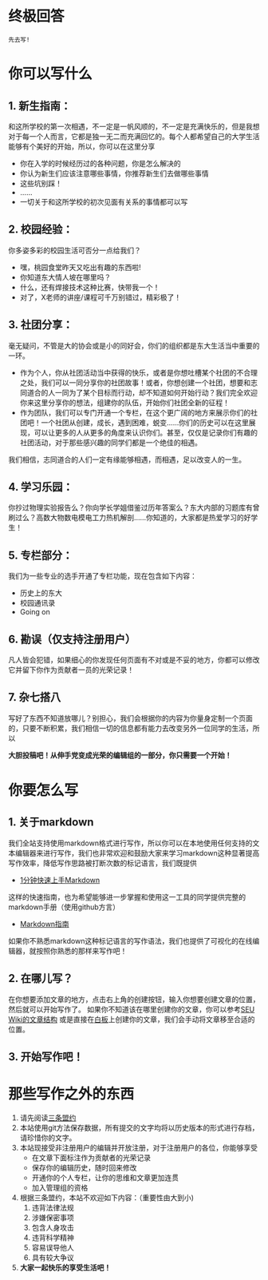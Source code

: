 <!-- TITLE: 写作指南 -->
<!-- SUBTITLE: Guideline on writing -->
# 终极回答
    先去写!

# 你可以写什么
## 1. 新生指南：
和这所学校的第一次相遇，不一定是一帆风顺的，不一定是充满快乐的，但是我想对于每一个人而言，它都是独一无二而充满回忆的。每个人都希望自己的大学生活能够有个美好的开始，所以，你可以在这里分享
- 你在入学的时候经历过的各种问题，你是怎么解决的
- 你认为新生们应该注意哪些事情，你推荐新生们去做哪些事情
- 这些坑别踩！
- ……
- 一切关于和这所学校的初次见面有关系的事情都可以写
## 2. 校园经验：
你多姿多彩的校园生活可否分一点给我们？
- 嘿，桃园食堂昨天又吃出有趣的东西啦! 
- 你知道东大情人坡在哪里吗？
- 什么，还有焊接技术这种比赛，快带我一个！
- 对了，X老师的讲座/课程可千万别错过，精彩极了！
## 3. 社团分享：
毫无疑问，不管是大的协会或是小的同好会，你们的组织都是东大生活当中重要的一环。
- 作为个人，你从社团活动当中获得的快乐，或者是你想吐槽某个社团的不合理之处，我们可以一同分享你的社团故事！或者，你想创建一个社团，想要和志同道合的人一同为了某个目标而行动，却不知道如何开始行动？我们完全欢迎你来这里分享你的想法，组建你的队伍，开始你们社团全新的征程！
- 作为团队，我们可以专门开通一个专栏，在这个更广阔的地方来展示你们的社团吧！一个社团从创建，成长，遇到困难，蜕变……你们的历史可以在这里展现，可以让更多的人从更多的角度来认识你们。甚至，仅仅是记录你们有趣的社团活动，对于那些感兴趣的同学们都是一个绝佳的相遇。

我们相信，志同道合的人们一定有缘能够相遇，而相遇，足以改变人的一生。
## 4. 学习乐园：
你抄过物理实验报告么？你向学长学姐借鉴过历年答案么？东大内部的习题库有曾刷过么？高数大物数电模电工力热机解剖……你知道的，大家都是热爱学习的好学生！
## 5. 专栏部分：
我们为一些专业的选手开通了专栏功能，现在包含如下内容：
- 历史上的东大
- 校园通讯录
- Going on
## 6. 勘误（仅支持注册用户）
凡人皆会犯错，如果细心的你发现任何页面有不对或是不妥的地方，你都可以修改它并留下你作为贡献者一员的光荣记录！
## 7. 杂七搭八
写好了东西不知道放哪儿？别担心，我们会根据你的内容为你量身定制一个页面的，只要不断积累，我们相信一切的信息都有能力去改变另外一位同学的生活，所以

**大胆投稿吧！从伸手党变成光荣的编辑组的一部分，你只需要一个开始！**

# 你要怎么写
## 1. 关于markdown
我们全站支持使用markdown格式进行写作，所以你可以在本地使用任何支持的文本编辑器来进行写作，我们也非常欢迎和鼓励大家来学习markdown这种显著提高写作效率，降低写作思路被打断次数的标记语言，我们既提供
- [1分钟快速上手Markdown](http://wiki.seu.services/guide/OneMinuteGoMarkdown)

这样的快速指南，也为希望能够进一步掌握和使用这一工具的同学提供完整的markdown手册（使用github方言）
- [Markdown指南](http://wiki.seu.services/guide/MarkdownReference)

如果你不熟悉markdown这种标记语言的写作语法，我们也提供了可视化的在线编辑器，就按照你熟悉的那样来写作吧！

## 2. 在哪儿写？
在你想要添加文章的地方，点击右上角的创建按钮，输入你想要创建文章的位置，然后就可以开始写作了。
如果你不知道该在哪里创建你的文章，你可以参考[SEU Wiki的文章结构](http://wiki.seu.servics/guide/ArticleStructure) 或是直接在[白板](http://wiki.seu.services/playground/)上创建你的文章，我们会手动将文章移至合适的位置。

## 3. 开始写作吧！

# 那些写作之外的东西
1. 请先阅读[三条盟约](http://wiki.seu.services/about/the-three/)
2. 本站使用git方法保存数据，所有提交的文字均将以历史版本的形式进行存档，请珍惜你的文字。
3. 本站现接受非注册用户的编辑并开放注册，对于注册用户的各位，你能够享受
    - 在文章下面标注作为贡献者的光荣记录
    - 保存你的编辑历史，随时回来修改
    - 开通你的个人专栏，让你的思维和文章更加连贯
    - 加入管理组的资格
4. 根据三条盟约，本站不欢迎如下内容：（重要性由大到小)
    1. 违背法律法规
    2. 涉嫌保密事项
    3. 包含人身攻击
    4. 违背科学精神
    5. 容易误导他人
    6. 具有较大争议
5. **大家一起快乐的享受生活吧！**